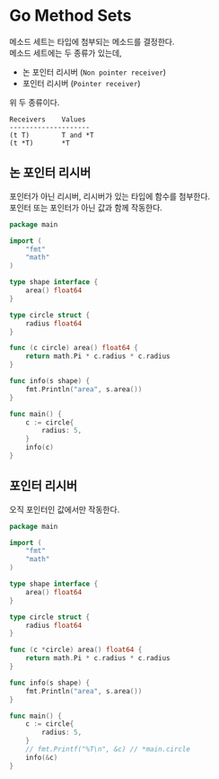 # Go Method Sets 

메소드 세트는 타입에 첨부되는 메소드를 결정한다.  
메소드 세트에는 두 종류가 있는데,

* 논 포인터 리시버 (`Non pointer receiver`)
* 포인터 리시버 (`Pointer receiver`) 

위 두 종류이다.  

```text
Receivers    Values    
--------------------
(t T)        T and *T
(t *T)       *T 
```

## 논 포인터 리시버  

포인터가 아닌 리시버, 리시버가 있는 타입에 함수를 첨부한다.  
포인터 또는 포인터가 아닌 값과 함께 작동한다.  

```go
package main 

import (
	"fmt"
	"math"
)

type shape interface {
	area() float64
}

type circle struct {
	radius float64 
}

func (c circle) area() float64 {
	return math.Pi * c.radius * c.radius 
}

func info(s shape) { 
	fmt.Println("area", s.area())
}

func main() {
	c := circle{
		radius: 5,
	}
	info(c)
}
```

## 포인터 리시버  

오직 포인터인 값에서만 작동한다.

```go
package main 

import (
	"fmt"
	"math"
)

type shape interface {
	area() float64
}

type circle struct {
	radius float64 
}

func (c *circle) area() float64 {
	return math.Pi * c.radius * c.radius 
}

func info(s shape) { 
	fmt.Println("area", s.area())
}

func main() {
	c := circle{
		radius: 5,
	}
	// fmt.Printf("%T\n", &c) // *main.circle 
	info(&c)
}
```

